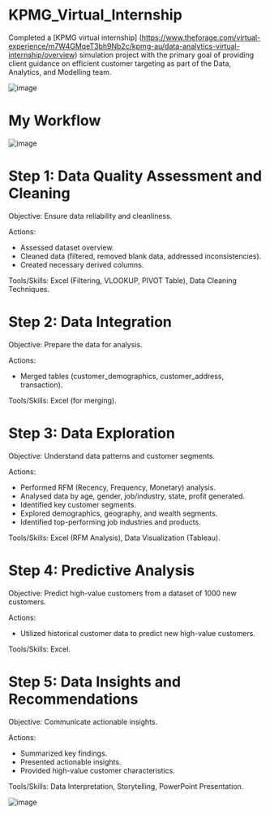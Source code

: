 # KPMG_Virtual_Internship 
Completed a [KPMG virtual internship] (https://www.theforage.com/virtual-experience/m7W4GMqeT3bh9Nb2c/kpmg-au/data-analytics-virtual-internship/overview) simulation project with the primary goal of providing client guidance on efficient customer targeting as part of the Data, Analytics, and Modelling team.

![image](https://github.com/PliciousG/KPMG_Virtual_Internship/assets/106605456/9fa2a0b6-e608-4f62-b5af-9685ec9593e3)

# My Workflow

![image](https://github.com/PliciousG/KPMG_Virtual_Internship/assets/106605456/c9132cfa-572d-4ce8-b541-2d67b07f6b9d)

# Step 1: Data Quality Assessment and Cleaning
Objective: Ensure data reliability and cleanliness.

Actions:
- Assessed dataset overview.
- Cleaned data (filtered, removed blank data, addressed inconsistencies).
- Created necessary derived columns.

Tools/Skills: Excel (Filtering, VLOOKUP, PIVOT Table), Data Cleaning Techniques.

# Step 2: Data Integration
Objective: Prepare the data for analysis.

Actions:
  - Merged tables (customer_demographics, customer_address, transaction).
 
 Tools/Skills: Excel (for merging).

# Step 3: Data Exploration
Objective: Understand data patterns and customer segments.

Actions:
  - Performed RFM (Recency, Frequency, Monetary) analysis.
  - Analysed data by age, gender, job/industry, state, profit generated.
  - Identified key customer segments.
  - Explored demographics, geography, and wealth segments.
  - Identified top-performing job industries and products.
 
 Tools/Skills: Excel (RFM Analysis), Data Visualization (Tableau).

# Step 4: Predictive Analysis
Objective: Predict high-value customers from a dataset of 1000 new customers.

Actions:
  - Utilized historical customer data to predict new high-value customers.

 Tools/Skills: Excel.

# Step 5: Data Insights and Recommendations
Objective: Communicate actionable insights.

Actions:
  - Summarized key findings.
  - Presented actionable insights.
  - Provided high-value customer characteristics.

Tools/Skills: Data Interpretation, Storytelling, PowerPoint Presentation.

![image](https://github.com/PliciousG/KPMG_Virtual_Internship/assets/106605456/9fdfb3cd-fa15-46ee-a7ec-e48d5b5e6d31)

